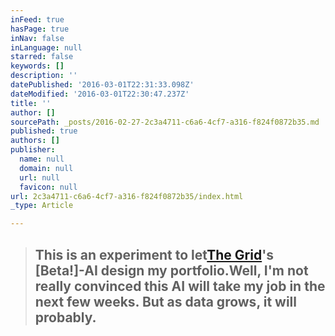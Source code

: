```yaml
---
inFeed: true
hasPage: true
inNav: false
inLanguage: null
starred: false
keywords: []
description: ''
datePublished: '2016-03-01T22:31:33.098Z'
dateModified: '2016-03-01T22:30:47.237Z'
title: ''
author: []
sourcePath: _posts/2016-02-27-2c3a4711-c6a6-4cf7-a316-f824f0872b35.md
published: true
authors: []
publisher:
  name: null
  domain: null
  url: null
  favicon: null
url: 2c3a4711-c6a6-4cf7-a316-f824f0872b35/index.html
_type: Article

---
```

> ## This is an experiment to let[The Grid][0]'s \[Beta!\]-AI design my portfolio.Well, I'm not really convinced this AI will take my job in the next few weeks. But as data grows, it will probably. 



[0]: http://thegrid.io/